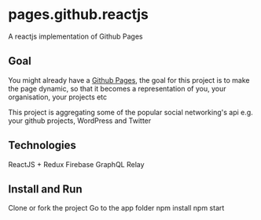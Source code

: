 # pages.github.reactjs
A reactjs implementation of Github Pages

## Goal
You might already have a [Github Pages](https://pages.github.com/), the goal for this project is to make the page dynamic, so that it becomes a representation of you, your organisation, your projects etc

This project is aggregating some of the popular social networking's api e.g. your github projects, WordPress and Twitter

## Technologies
ReactJS + Redux
Firebase
GraphQL
Relay

## Install and Run
Clone or fork the project
Go to the app folder
npm install
npm start
